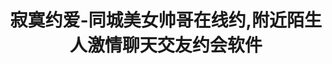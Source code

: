 ---
description: 运营的来学习下，系统自动代用户打招呼，好像对方 24 小时在线。
layout: post
results:
- primaryGenreName: Social Networking
  version: '1.6.1'
  formattedPrice: 免费
  genreIds:
  - '6005'
  - '6016'
  artworkUrl60: http://is2.mzstatic.com/image/thumb/Purple60/v4/4a/b6/64/4ab664c1-bc20-2eba-07b1-8b2700d92207/source/60x60bb.jpg
  userRatingCountForCurrentVersion: 493
  minimumOsVersion: '7.1'
  appletvScreenshotUrls: &a []
  sellerName: li sun
  supportedDevices:
  - iPhone4
  - iPad2Wifi
  - iPad23G
  - iPhone4S
  - iPadThirdGen
  - iPadThirdGen4G
  - iPhone5
  - iPodTouchFifthGen
  - iPadFourthGen
  - iPadFourthGen4G
  - iPadMini
  - iPadMini4G
  - iPhone5c
  - iPhone5s
  - iPhone6
  - iPhone6Plus
  - iPodTouchSixthGen
  genres:
  - 社交
  - 娱乐
  currentVersionReleaseDate: '2016-05-11T01:40:01Z'
  trackName: 寂寞约爱-同城美女帅哥在线约,附近陌生人激情聊天交友约会软件
  isVppDeviceBasedLicensingEnabled: true
  description: "长夜漫漫，空虚寂寥？这里搜同城、搜美女、搜帅哥、搜附近。想跟谁约会就跟谁约会，同城约会，3分钟成功交友，10分钟见面约会，最快的脱单神器，最真实的同城约会交友平台。别看了，马上来！\n寂寞约爱找对象，史上互动率最高、最私密、最真实、最刺激、最快速的交友方式。万千帅哥美女同城在线，从此同城约会、情趣聊天、激情见面、快速摆脱单身状态，不再寂寞单身一人
    ！\n真实、便捷、并充满着浪漫的色彩的交友、约会、相亲不再难 \n身份证认证和手机认证，诚信认证，非诚勿扰 \n马上注册，与同城的Ta开启一段美好的恋爱幸福时光
    \n你可以在轻松、快乐的时间里体验美妙的爱情 \n你可以在温馨、浪漫的环境中找到心灵的归属 \n赶快结束单身，找个情人去约会吧。\n\n应用特色\n【推荐】匹配附近有缘人，距离不再是阻碍\n【摇一摇】寻找那个与你有缘的人\n【阅后即焚】大胆聊天，助你完成破冰之旅\n【礼物】礼轻情意重，送给爱的人一份礼物吧\n【语音】只是文字不够了解，来听听TA的声音吧\n【爱情真心话】恋爱问答，总能发现对的那个"
  price: 0
  trackId: 1102276732
  releaseDate: '2016-04-22T02:13:38Z'
  advisories:
  - 无限制网页访问
  - 频繁/强烈的成人/性暗示题材
  - 偶尔/轻微的色情内容或裸露
  screenshotUrls:
  - http://a5.mzstatic.com/us/r30/Purple49/v4/c2/ad/e7/c2ade7ba-b170-e653-3120-b97ce9a7ae83/screen1136x1136.jpeg
  - http://a4.mzstatic.com/us/r30/Purple49/v4/47/74/35/4774359d-8205-a669-de39-8696e95fec3b/screen1136x1136.jpeg
  - http://a2.mzstatic.com/us/r30/Purple49/v4/2f/69/20/2f69209e-7233-3041-5373-e2f5d367b5e9/screen1136x1136.jpeg
  - http://a1.mzstatic.com/us/r30/Purple49/v4/6a/23/92/6a239239-c33a-cd68-d5ec-e87e6db995d9/screen1136x1136.jpeg
  - http://a1.mzstatic.com/us/r30/Purple49/v4/06/86/5d/06865d63-454e-a3b0-2d83-8eedcc3d27fc/screen1136x1136.jpeg
  artistViewUrl: https://itunes.apple.com/cn/developer/li-sun/id1032309462?uo=4
  primaryGenreId: 6005
  userRatingCount: 493
  averageUserRatingForCurrentVersion: 5
  kind: software
  fileSizeBytes: '24796045'
  sellerUrl: http://www.yueairen.cn
  trackContentRating: 17+
  bundleId: com.huanlian.newtongchengyuehui
  trackCensoredName: 寂寞约爱-同城美女帅哥在线约,附近陌生人激情聊天交友约会软件
  contentAdvisoryRating: 17+
  isGameCenterEnabled: false
  artistName: li sun
  languageCodesISO2A:
  - EN
  - DE
  - JA
  - KO
  - PL
  - ZH
  - ES
  - ZH
  releaseNotes: '1、送礼优化体验佳，送礼给朋友更方便。

    2、网络性能优化，页面加载速度更快更稳定。'
  features: *a
  averageUserRating: 5
  wrapperType: software
  artworkUrl512: http://is2.mzstatic.com/image/thumb/Purple60/v4/4a/b6/64/4ab664c1-bc20-2eba-07b1-8b2700d92207/source/512x512bb.jpg
  artworkUrl100: http://is2.mzstatic.com/image/thumb/Purple60/v4/4a/b6/64/4ab664c1-bc20-2eba-07b1-8b2700d92207/source/100x100bb.jpg
  trackViewUrl: https://geo.itunes.apple.com/cn/app/ji-mo-yue-ai-tong-cheng-mei/id1102276732?mt=8&uo=4
  artistId: 1032309462
  currency: CNY
  ipadScreenshotUrls: *a
category: 社交
tags: tag1
resultCount: 1
title: 寂寞约爱-同城美女帅哥在线约,附近陌生人激情聊天交友约会软件

---